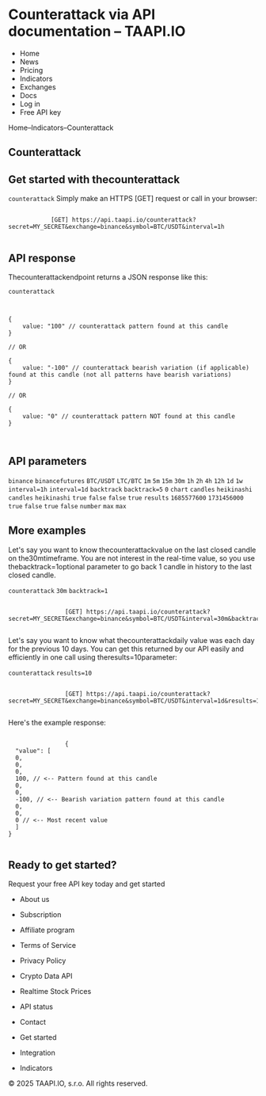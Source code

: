 # Counterattack via API documentation – TAAPI.IO

- Home
- News
- Pricing
- Indicators
- Exchanges
- Docs
- Log in
- Free API key

Home–Indicators–Counterattack


## Counterattack

## Get started with thecounterattack
`counterattack` Simply make an HTTPS [GET] request or call in your browser:


```

			[GET] https://api.taapi.io/counterattack?secret=MY_SECRET&exchange=binance&symbol=BTC/USDT&interval=1h
		
```

## API response
Thecounterattackendpoint returns a JSON response like this:

`counterattack` 
```

			
{
    value: "100" // counterattack pattern found at this candle
}
				
// OR

{
    value: "-100" // counterattack bearish variation (if applicable) found at this candle (not all patterns have bearish variations)
}
				
// OR
				
{
    value: "0" // counterattack pattern NOT found at this candle
}
			
		
```

## API parameters
`binance` `binancefutures` `BTC/USDT` `LTC/BTC` `1m` `5m` `15m` `30m` `1h` `2h` `4h` `12h` `1d` `1w` `interval=1h` `interval=1d` `backtrack` `backtrack=5` `0` `chart` `candles` `heikinashi` `candles` `heikinashi` `true` `false` `false` `true` `results` `1685577600` `1731456000` `true` `false` `true` `false` `number` `max` `max` 
## More examples
Let's say you want to know thecounterattackvalue on the last closed candle on the30mtimeframe. You are not interest in the real-time value, so you use thebacktrack=1optional parameter to go back 1 candle in history to the last closed candle.

`counterattack` `30m` `backtrack=1` 
```

				[GET] https://api.taapi.io/counterattack?secret=MY_SECRET&exchange=binance&symbol=BTC/USDT&interval=30m&backtrack=1
			
```
Let's say you want to know what thecounterattackdaily value was each day for the previous 10 days. You can get this returned by our API easily and efficiently in one call using theresults=10parameter:

`counterattack` `results=10` 
```

				[GET] https://api.taapi.io/counterattack?secret=MY_SECRET&exchange=binance&symbol=BTC/USDT&interval=1d&results=10
			
```
Here's the example response:


```

				{
  "value": [
  0,
  0,
  0,
  100, // <-- Pattern found at this candle
  0,
  0,
  -100, // <-- Bearish variation pattern found at this candle
  0,
  0,
  0 // <-- Most recent value 
  ]
}
			
```

## Ready to get started?
Request your free API key today and get started

- About us
- Subscription
- Affiliate program
- Terms of Service
- Privacy Policy
- Crypto Data API
- Realtime Stock Prices
- API status
- Contact

- Get started
- Integration
- Indicators

© 2025 TAAPI.IO, s.r.o. All rights reserved.

